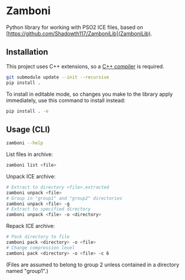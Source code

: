 # Zamboni

Python library for working with PSO2 ICE files, based on [https://github.com/Shadowth117/ZamboniLib](ZamboniLib).

## Installation

This project uses C++ extensions, so a [C++ compiler](https://wiki.python.org/moin/WindowsCompilers) is required.

```sh
git submodule update --init --recursive
pip install .
```

To install in editable mode, so changes you make to the library apply immediately, use this command to install instead:

```sh
pip install . -e
```

## Usage (CLI)

```sh
zamboni --help
```

List files in archive:

```sh
zamboni list <file>
```

Unpack ICE archive:

```sh
# Extract to directory <file>.extracted
zamboni unpack <file>
# Group in "group1" and "group2" directories
zamboni unpack <file> -g
# Extract to specified directory
zamboni unpack <file> -o <directory>
```

Repack ICE archive:

```sh
# Pack directory to file
zamboni pack <directory> -o <file>
# Change compression level
zamboni pack <directory> -o <file> -c 6
```

(Files are assumed to belong to group 2 unless contained in a directory named "group1".)
